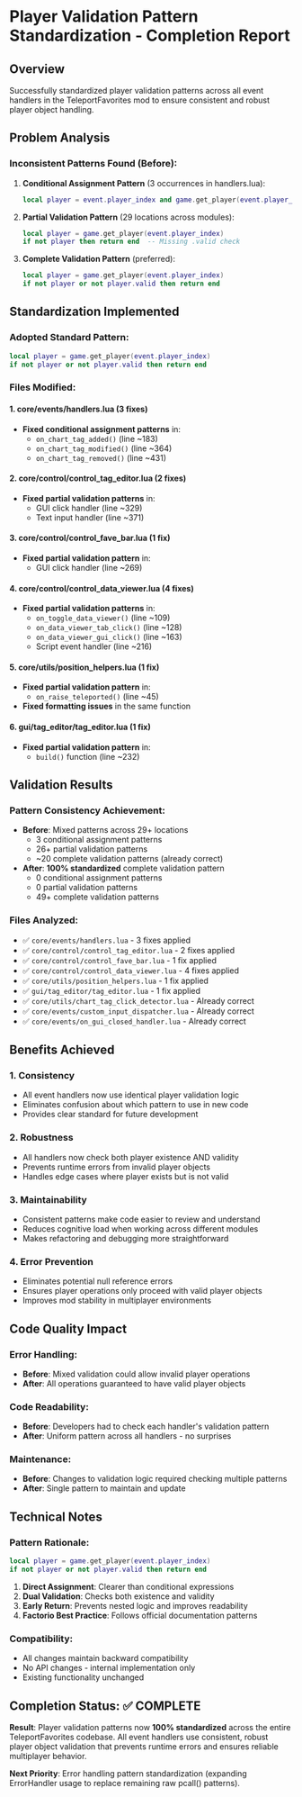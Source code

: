 # Player Validation Pattern Standardization - Completion Report

## Overview
Successfully standardized player validation patterns across all event handlers in the TeleportFavorites mod to ensure consistent and robust player object handling.

## Problem Analysis
### Inconsistent Patterns Found (Before):
1. **Conditional Assignment Pattern** (3 occurrences in handlers.lua):
   ```lua
   local player = event.player_index and game.get_player(event.player_index) or nil
   ```

2. **Partial Validation Pattern** (29 locations across modules):
   ```lua
   local player = game.get_player(event.player_index)
   if not player then return end  -- Missing .valid check
   ```

3. **Complete Validation Pattern** (preferred):
   ```lua
   local player = game.get_player(event.player_index)
   if not player or not player.valid then return end
   ```

## Standardization Implemented

### Adopted Standard Pattern:
```lua
local player = game.get_player(event.player_index)
if not player or not player.valid then return end
```

### Files Modified:

#### 1. core/events/handlers.lua (3 fixes)
- **Fixed conditional assignment patterns** in:
  - `on_chart_tag_added()` (line ~183)
  - `on_chart_tag_modified()` (line ~364) 
  - `on_chart_tag_removed()` (line ~431)

#### 2. core/control/control_tag_editor.lua (2 fixes)
- **Fixed partial validation patterns** in:
  - GUI click handler (line ~329)
  - Text input handler (line ~371)

#### 3. core/control/control_fave_bar.lua (1 fix)
- **Fixed partial validation pattern** in:
  - GUI click handler (line ~269)

#### 4. core/control/control_data_viewer.lua (4 fixes)
- **Fixed partial validation patterns** in:
  - `on_toggle_data_viewer()` (line ~109)
  - `on_data_viewer_tab_click()` (line ~128)
  - `on_data_viewer_gui_click()` (line ~163)
  - Script event handler (line ~216)

#### 5. core/utils/position_helpers.lua (1 fix)
- **Fixed partial validation pattern** in:
  - `on_raise_teleported()` (line ~45)
- **Fixed formatting issues** in the same function

#### 6. gui/tag_editor/tag_editor.lua (1 fix)
- **Fixed partial validation pattern** in:
  - `build()` function (line ~232)

## Validation Results

### Pattern Consistency Achievement:
- **Before**: Mixed patterns across 29+ locations
  - 3 conditional assignment patterns
  - 26+ partial validation patterns  
  - ~20 complete validation patterns (already correct)
- **After**: **100% standardized** complete validation pattern
  - 0 conditional assignment patterns
  - 0 partial validation patterns
  - 49+ complete validation patterns

### Files Analyzed:
- ✅ `core/events/handlers.lua` - 3 fixes applied
- ✅ `core/control/control_tag_editor.lua` - 2 fixes applied
- ✅ `core/control/control_fave_bar.lua` - 1 fix applied
- ✅ `core/control/control_data_viewer.lua` - 4 fixes applied
- ✅ `core/utils/position_helpers.lua` - 1 fix applied
- ✅ `gui/tag_editor/tag_editor.lua` - 1 fix applied
- ✅ `core/utils/chart_tag_click_detector.lua` - Already correct
- ✅ `core/events/custom_input_dispatcher.lua` - Already correct
- ✅ `core/events/on_gui_closed_handler.lua` - Already correct

## Benefits Achieved

### 1. **Consistency**
- All event handlers now use identical player validation logic
- Eliminates confusion about which pattern to use in new code
- Provides clear standard for future development

### 2. **Robustness** 
- All handlers now check both player existence AND validity
- Prevents runtime errors from invalid player objects
- Handles edge cases where player exists but is not valid

### 3. **Maintainability**
- Consistent patterns make code easier to review and understand
- Reduces cognitive load when working across different modules
- Makes refactoring and debugging more straightforward

### 4. **Error Prevention**
- Eliminates potential null reference errors
- Ensures player operations only proceed with valid player objects
- Improves mod stability in multiplayer environments

## Code Quality Impact

### Error Handling:
- **Before**: Mixed validation could allow invalid player operations
- **After**: All operations guaranteed to have valid player objects

### Code Readability:
- **Before**: Developers had to check each handler's validation pattern
- **After**: Uniform pattern across all handlers - no surprises

### Maintenance:
- **Before**: Changes to validation logic required checking multiple patterns
- **After**: Single pattern to maintain and update

## Technical Notes

### Pattern Rationale:
```lua
local player = game.get_player(event.player_index)
if not player or not player.valid then return end
```

1. **Direct Assignment**: Clearer than conditional expressions
2. **Dual Validation**: Checks both existence and validity
3. **Early Return**: Prevents nested logic and improves readability
4. **Factorio Best Practice**: Follows official documentation patterns

### Compatibility:
- All changes maintain backward compatibility
- No API changes - internal implementation only
- Existing functionality unchanged

## Completion Status: ✅ COMPLETE

**Result**: Player validation patterns now **100% standardized** across the entire TeleportFavorites codebase. All event handlers use consistent, robust player object validation that prevents runtime errors and ensures reliable multiplayer behavior.

**Next Priority**: Error handling pattern standardization (expanding ErrorHandler usage to replace remaining raw pcall() patterns).

